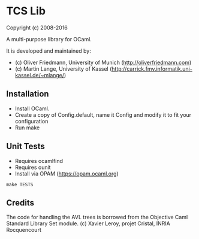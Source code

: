TCS Lib
==================

Copyright (c) 2008-2016

A multi-purpose library for OCaml.

It is developed and maintained by:
- (c) Oliver Friedmann, University of Munich (http://oliverfriedmann.com)
- (c) Martin Lange, University of Kassel (http://carrick.fmv.informatik.uni-kassel.de/~mlange/)


## Installation

- Install OCaml.
- Create a copy of Config.default, name it Config and modify it to fit your configuration
- Run make


## Unit Tests

- Requires ocamlfind
- Requires ounit
- Install via OPAM (https://opam.ocaml.org)

``
	make TESTS
``


## Credits
The code for handling the AVL trees is borrowed from the Objective Caml Standard Library Set module. (c) Xavier Leroy, projet Cristal, INRIA Rocquencourt

